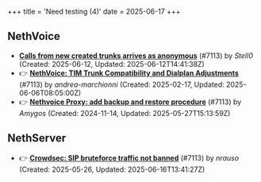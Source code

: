 +++
title = 'Need testing (4)'
date = 2025-06-17
+++

## NethVoice
- **[Calls from new created trunks arrives as anonymous](https://github.com/NethServer/dev/issues/7501)** (#7113) by *Stell0* (Created: 2025-06-12, Updated: 2025-06-12T14:41:38Z)
- :point_right: **[NethVoice: TIM Trunk Compatibility and Dialplan Adjustments](https://github.com/NethServer/dev/issues/7321)** (#7113) by *andrea-marchionni* (Created: 2025-02-17, Updated: 2025-06-06T08:05:00Z)
- :point_right: **[Nethvoice Proxy: add backup and restore procedure](https://github.com/NethServer/dev/issues/7113)** (#7113) by *Amygos* (Created: 2024-11-14, Updated: 2025-05-27T15:13:59Z)

## NethServer
- :point_right: **[Crowdsec: SIP bruteforce traffic not banned](https://github.com/NethServer/dev/issues/7481)** (#7113) by *nrauso* (Created: 2025-05-26, Updated: 2025-06-16T13:41:27Z)

